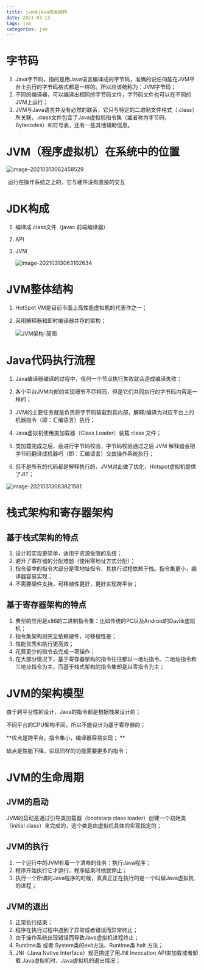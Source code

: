 ```yaml
---
title: jvm与java体系结构
date: 2021-03-13
tags: jvm
categories: jvm
---
```


# 字节码

1. Java字节码，指的是用Java语言编译成的字节码，准确的说任何能在JVM平台上执行的字节码格式都是一样的。所以应该统称为：JVM字节码；
2. 不同的编译器，可以编译出相同的字节码文件，字节码文件也可以在不同的JVM上运行；
3. JVM与Java语言并没有必然的联系，它只与特定的二进制文件格式（.class）所关联，.class文件包含了Java虚拟机指令集（或者称为字节码、Bytecodes）和符号表，还有一些其他辅助信息。

# JVM（程序虚拟机）在系统中的位置

![image-20210313062458529](http://mkstatic.lianbian.net/image-20210313062458529.png)

​													运行在操作系统之上的，它与硬件没有直接的交互

# JDK构成

1. 编译成.class文件（javac 前端编译器）

2. API

3. JVM

   ![image-20210313063102634](http://mkstatic.lianbian.net/image-20210313063102634.png)

   

# JVM整体结构

1. HotSpot VM是目前市面上高性能虚拟机的代表作之一；

2. 采用解释器和即时编译器并存的架构；

   ![JVM架构-简图](http://mkstatic.lianbian.net/%E7%AC%AC02%E7%AB%A0_JVM%E6%9E%B6%E6%9E%84-%E7%AE%80%E5%9B%BE.jpg)

# Java代码执行流程

1. Java编译器编译的过程中，任何一个节点执行失败就会造成编译失败；

2. 各个平台JVM内部的实现细节不尽相同，但是它们共同执行的字节码内容是一样的；

3. JVM的主要任务就是负责将字节码装载到其内部，解释/编译为对应平台上的机器指令（即：汇编语言）执行；

4. Java虚拟机使用类加载器（Class Loader）装载 class 文件；

5. 类加载完成之后，会进行字节码校验，字节码校验通过之后 JVM 解释器会把字节码翻译成机器吗（即：汇编语言）交由操作系统执行；

6. 但不是所有的代码都是解释执行的，JVM对此做了优化，Hotspot虚拟机提供了JIT；

   

![image-20210313063821581](http://mkstatic.lianbian.net/image-20210313063821581.png)



# 栈式架构和寄存器架构

## 基于栈式架构的特点

1. 设计和实现更简单，适用于资源受限的系统；
2. 避开了寄存器的分配难题（使用零地址方式分配）；
3. 指令留中的指令大部分是零地址指令，其执行过程依赖于栈。指令集更小，编译器容易实现；
4. 不需要硬件支持，可移植性更好，更好实现跨平台；

## 基于寄存器架构的特点

1. 典型的应用是x86的二进制指令集：比如传统的PC以及Android的Davlik虚拟机；
2. 指令集架构则完全依赖硬件，可移植性差；
3. 性能优秀和执行更高效；
4. 花费更少的指令去完成一项操作；
5. 在大部分情况下，基于寄存器架构的指令往往都以一地址指令、二地址指令和三地址指令为主，而基于栈式架构的指令集却是以零指令为主；

# JVM的架构模型

由于跨平台性的设计，Java的指令都是根据栈来设计的；

不同平台的CPU架构不同，所以不能设计为基于寄存器的；

**优点是跨平台，指令集小，编译器容易实现； **

缺点是性能下降，实现同样的功能需要更多的指令；

# JVM的生命周期

##  JVM的启动

JVM的启动是通过引导类加载器（bootstarp class loader）创建一个初始类（initial class）来完成的，这个类是由虚拟机具体的实现指定的；

## JVM的执行

1. 一个运行中的JVM有着一个清晰的任务：执行Java程序；
2. 程序开始执行它才运行，程序结束时他就停止；
3. 执行一个所谓的Java程序的时候，真真正正在执行的是一个叫做Java虚拟机的进程；

## JVM的退出

1. 正常执行结束；
2. 程序在执行过程中遇到了异常或者错误而异常终止；
3. 由于操作系统出现错误而导致Java虚拟机进程终止；
4. Runtime类 或者 System类的exit方法、Runtime类 halt 方法；
5. JNI（Java Native Interface）规范描述了用JNI Invocation API来加载或者卸载 Java虚拟机时，Java虚拟机的退出情况；